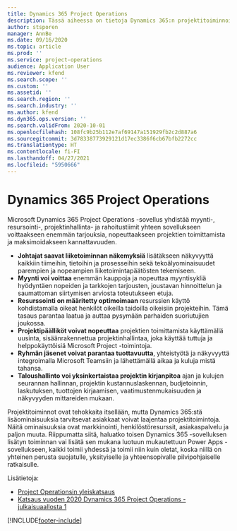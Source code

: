 ```yaml
---
title: Dynamics 365 Project Operations
description: Tässä aiheessa on tietoja Dynamics 365:n projektitoiminnoista.
author: stsporen
manager: AnnBe
ms.date: 09/16/2020
ms.topic: article
ms.prod: ''
ms.service: project-operations
audience: Application User
ms.reviewer: kfend
ms.search.scope: ''
ms.custom: ''
ms.assetid: ''
ms.search.region: ''
ms.search.industry: ''
ms.author: kfend
ms.dyn365.ops.version: ''
ms.search.validFrom: 2020-10-01
ms.openlocfilehash: 108fc9b25b112e7af69147a151929fb2c2d887a6
ms.sourcegitcommit: 3d78338773929121d17ec3386f6cb67bfb2272cc
ms.translationtype: HT
ms.contentlocale: fi-FI
ms.lasthandoff: 04/27/2021
ms.locfileid: "5950666"
---
```

# <a name="dynamics-365-project-operations"></a>Dynamics 365 Project Operations

Microsoft Dynamics 365 Project Operations -sovellus yhdistää myynti-, resursointi-, projektinhallinta- ja rahoitustiimit yhteen sovellukseen voittaakseen enemmän tarjouksia, nopeuttaakseen projektien toimittamista ja maksimoidakseen kannattavuuden.

-   **Johtajat saavat liiketoiminnan näkemyksiä** lisätäkseen näkyvyyttä kaikkiin tiimeihin, tietoihin ja prosesseihin sekä tekoälyominaisuudet parempien ja nopeampien liiketoimintapäätösten tekemiseen.
-   **Myynti voi voittaa** enemmän kauppoja ja nopeuttaa myyntisykliä hyödyntäen nopeiden ja tarkkojen tarjousten, joustavan hinnoittelun ja saumattoman siirtymisen arviosta toteutukseen etuja.
-   **Resurssointi on määritetty optimoimaan** resurssien käyttö kohdistamalla oikeat henkilöt oikeilla taidoilla oikeisiin projekteihin. Tämä tasaus parantaa laatua ja auttaa pysymään parhaiden suoriutujien joukossa.
-   **Projektipäälliköt voivat nopeuttaa** projektien toimittamista käyttämällä uusinta, sisäänrakennettua projektinhallintaa, joka käyttää tuttuja ja helppokäyttöisiä Microsoft Project -toimintoja.
-   **Ryhmän jäsenet voivat parantaa tuottavuutta**, yhteistyötä ja näkyvyyttä integroimalla Microsoft Teamsiin ja lähettämällä aikaa ja kuluja mistä tahansa.
-   **Taloushallinto voi yksinkertaistaa projektin kirjanpitoa** ajan ja kulujen seurannan hallinnan, projektin kustannuslaskennan, budjetoinnin, laskutuksen, tuottojen kirjaamisen, vaatimustenmukaisuuden ja näkyvyyden mittareiden mukaan.

Projektitoiminnot ovat tehokkaita itsellään, mutta Dynamics 365:stä lisäominaisuuksia tarvitsevat asiakkaat voivat laajentaa projektitoimintoja. Näitä ominaisuuksia ovat markkinointi, henkilöstöresurssit, asiakaspalvelu ja paljon muuta. Riippumatta siitä, haluatko toisen Dynamics 365 -sovelluksen lisätyn toiminnan vai lisätä sen mukana luotuun mukautettuun Power Apps -sovellukseen, kaikki toimii yhdessä ja toimii niin kuin oletat, koska niillä on yhteinen perusta suojatulle, yksityiselle ja yhteensopivalle pilvipohjaiselle ratkaisulle.

Lisätietoja:

- [Project Operationsin yleiskatsaus](https://dynamics.microsoft.com/en-us/project-operations/overview/)
- [Katsaus vuoden 2020 Dynamics 365 Project Operations -julkaisuaallosta 1](/dynamics365-release-plan/2020wave1/dynamics365-project-operations/)



[!INCLUDE[footer-include](includes/footer-banner.md)]
